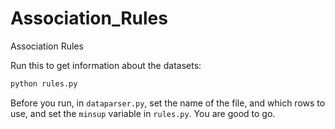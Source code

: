 Association_Rules
=================

Association Rules


Run this to get information about the datasets:
```python
python rules.py
```

Before you run, in `dataparser.py`, set the name of the file, and which rows to use, and set the `minsup` variable in `rules.py`. You are good to go.
